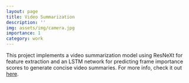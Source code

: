 ```yaml
---
layout: page
title: Video Summarization
description: ''
img: assets/img/camera.jpg
importance: 1
category: work
---
```



This project implements a video summarization model using ResNeXt for feature extraction and an LSTM network for predicting frame importance scores to generate concise video summaries. For more info, check it out [here](https://github.com/Manav1712/video_summarization).